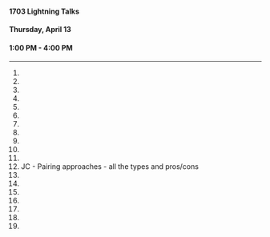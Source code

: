 #### 1703 Lightning Talks
#### Thursday, April 13
#### 1:00 PM - 4:00 PM

-----------------------------------------

1.
2.
3.
4.
5.
6.
7.
8.
9.
11.
12.
13. JC - Pairing approaches - all the types and pros/cons
14.
15.
16.
17.
18.
19.
20.

